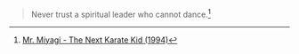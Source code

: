 > Never trust a spiritual leader who cannot dance.[^1]

[^1]: [Mr. Miyagi - The Next Karate Kid (1994)](https://www.imdb.com/title/tt0110657/)
